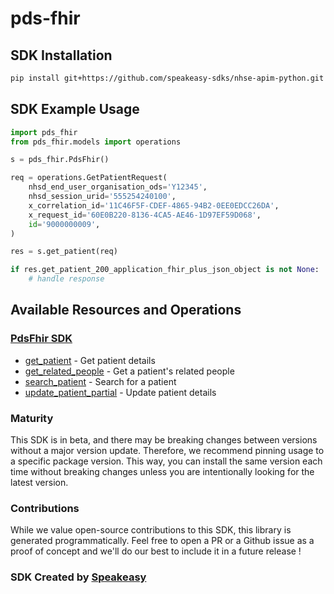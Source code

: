 # pds-fhir

<!-- Start SDK Installation -->
## SDK Installation

```bash
pip install git+https://github.com/speakeasy-sdks/nhse-apim-python.git
```
<!-- End SDK Installation -->

## SDK Example Usage
<!-- Start SDK Example Usage -->
```python
import pds_fhir
from pds_fhir.models import operations

s = pds_fhir.PdsFhir()

req = operations.GetPatientRequest(
    nhsd_end_user_organisation_ods='Y12345',
    nhsd_session_urid='555254240100',
    x_correlation_id='11C46F5F-CDEF-4865-94B2-0EE0EDCC26DA',
    x_request_id='60E0B220-8136-4CA5-AE46-1D97EF59D068',
    id='9000000009',
)

res = s.get_patient(req)

if res.get_patient_200_application_fhir_plus_json_object is not None:
    # handle response
```
<!-- End SDK Example Usage -->

<!-- Start SDK Available Operations -->
## Available Resources and Operations

### [PdsFhir SDK](docs/pdsfhir/README.md)

* [get_patient](docs/pdsfhir/README.md#get_patient) - Get patient details
* [get_related_people](docs/pdsfhir/README.md#get_related_people) - Get a patient's related people
* [search_patient](docs/pdsfhir/README.md#search_patient) - Search for a patient
* [update_patient_partial](docs/pdsfhir/README.md#update_patient_partial) - Update patient details
<!-- End SDK Available Operations -->

### Maturity

This SDK is in beta, and there may be breaking changes between versions without a major version update. Therefore, we recommend pinning usage
to a specific package version. This way, you can install the same version each time without breaking changes unless you are intentionally
looking for the latest version.

### Contributions

While we value open-source contributions to this SDK, this library is generated programmatically.
Feel free to open a PR or a Github issue as a proof of concept and we'll do our best to include it in a future release !

### SDK Created by [Speakeasy](https://docs.speakeasyapi.dev/docs/using-speakeasy/client-sdks)

